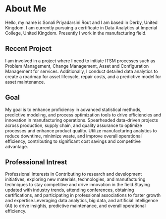# About Me

Hello, my name is Sonali Priyadarsini Rout and I am based in Derby, United Kingdom.
I am currently pursuing a certificate in Data Analytics at Imperial College, United Kingdom.
Presently I work in the manufacturing field.

## Recent Project

I am involved in a project where I need to initiate ITSM processes such as Problem Management, Change Management, Asset and Configuration Management for services. Additionally, I conduct detailed data analytics to create a roadmap for asset lifecycle, repair costs, and a predictive model for asset maintenance.

## Goal

My goal is to enhance proficiency in advanced statistical methods, predictive modeling, and process optimization tools to drive efficiencies and innovation in manufacturing operations. Spearheaded data-driven projects across production, supply chain, and quality assurance to optimize processes and enhance product quality. Utilize manufacturing analytics to reduce downtime, minimize waste, and improve overall operational efficiency, contributing to significant cost savings and competitive advantage.

## Professional Intrest

Professional Interests in Contributing to research and development initiatives, exploring new materials, technologies, and manufacturing techniques to stay competitive and drive innovation in the field.Staying updated with industry trends, attending conferences, obtaining certifications, and participating in professional associations to foster growth and expertise.Leveraging data analytics, big data, and artificial intelligence (AI) to drive insights, predictive maintenance, and overall operational efficiency.


```python

```
